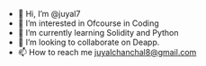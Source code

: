 - 👋 Hi, I’m @juyal7
- 👀 I’m interested in Ofcourse in Coding
- 🌱 I’m currently learning Solidity and Python
- 💞️ I’m looking to collaborate on Deapp.
- 📫 How to reach me juyalchanchal8@gmail.com
